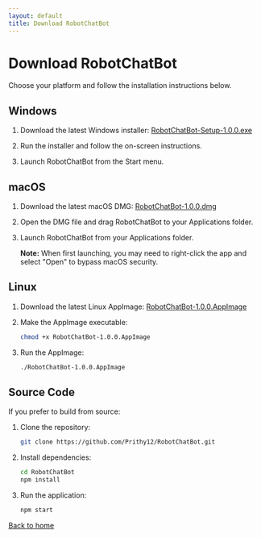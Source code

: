 ```yaml
---
layout: default
title: Download RobotChatBot
---
```


# Download RobotChatBot

Choose your platform and follow the installation instructions below.

## <a name="windows"></a>Windows

1. Download the latest Windows installer:
   [RobotChatBot-Setup-1.0.0.exe](https://github.com/Prithy12/RobotChatBot/releases/latest/download/RobotChatBot-Setup-1.0.0.exe)

2. Run the installer and follow the on-screen instructions.

3. Launch RobotChatBot from the Start menu.

## <a name="macos"></a>macOS

1. Download the latest macOS DMG:
   [RobotChatBot-1.0.0.dmg](https://github.com/Prithy12/RobotChatBot/releases/latest/download/RobotChatBot-1.0.0.dmg)

2. Open the DMG file and drag RobotChatBot to your Applications folder.

3. Launch RobotChatBot from your Applications folder.

   **Note:** When first launching, you may need to right-click the app and select "Open" to bypass macOS security.

## <a name="linux"></a>Linux

1. Download the latest Linux AppImage:
   [RobotChatBot-1.0.0.AppImage](https://github.com/Prithy12/RobotChatBot/releases/latest/download/RobotChatBot-1.0.0.AppImage)

2. Make the AppImage executable:
   ```bash
   chmod +x RobotChatBot-1.0.0.AppImage
   ```

3. Run the AppImage:
   ```bash
   ./RobotChatBot-1.0.0.AppImage
   ```

## Source Code

If you prefer to build from source:

1. Clone the repository:
   ```bash
   git clone https://github.com/Prithy12/RobotChatBot.git
   ```

2. Install dependencies:
   ```bash
   cd RobotChatBot
   npm install
   ```

3. Run the application:
   ```bash
   npm start
   ```

[Back to home](index.html)